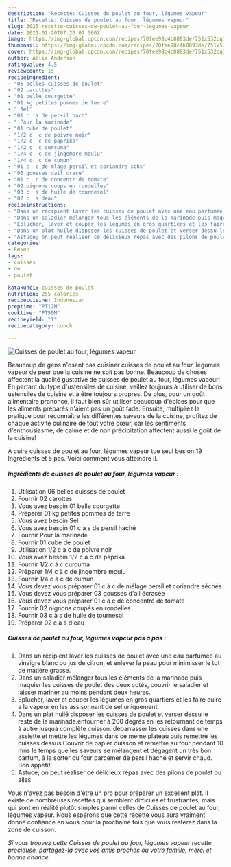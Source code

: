 ```yaml
---
description: "Recette: Cuisses de poulet au four, légumes vapeur"
title: "Recette: Cuisses de poulet au four, légumes vapeur"
slug: 3025-recette-cuisses-de-poulet-au-four-legumes-vapeur
date: 2021-01-20T07:20:07.500Z
image: https://img-global.cpcdn.com/recipes/70fee98c4b0893de/751x532cq70/cuisses-de-poulet-au-four-legumes-vapeur-photo-principale-de-la-recette.jpg
thumbnail: https://img-global.cpcdn.com/recipes/70fee98c4b0893de/751x532cq70/cuisses-de-poulet-au-four-legumes-vapeur-photo-principale-de-la-recette.jpg
cover: https://img-global.cpcdn.com/recipes/70fee98c4b0893de/751x532cq70/cuisses-de-poulet-au-four-legumes-vapeur-photo-principale-de-la-recette.jpg
author: Allie Anderson
ratingvalue: 4.5
reviewcount: 15
recipeingredient:
- "06 belles cuisses de poulet"
- "02 carottes"
- "01 belle courgette"
- "01 kg petites pommes de terre"
- " Sel"
- "01 c  s de persil hach"
- " Pour la marinade"
- "01 cube de poulet"
- "1/2 c  c de poivre noir"
- "1/2 c  c de paprika"
- "1/2 c  c curcuma"
- "1/4 c  c de jingembre moulu"
- "1/4 c  c de cumun"
- "01 c  c de mlage persil et coriandre schs"
- "03 gousses dail crase"
- "01 c  c de concentr de tomate"
- "02 oignons coups en rondelles"
- "03 c  s de huile de tournesol"
- "02 c  s deau"
recipeinstructions:
- "Dans un récipient laver les cuisses de poulet avec une eau parfumée au vinaigre blanc ou jus de citron, et enlever la peau pour minimisser le tot de matière grasse."
- "Dans un saladier mélanger tous les éléments de la marinade puis maquier les cuisses de poulet des deux cotés, couvrir le saladier et laisser mariner au moins pendant deux heures."
- "Eplucher, laver et couper les légumes en gros quartiers et les faire cuire a la vapeur en les assisonnant de sel uniquement."
- "Dans un plat huilé disposer les cuisses de poulet et verser dessu le reste de la marinade.enfourner à 200 degrés en les retournant de temps à autre jusquà complète cuisson. débarrasser les cuisses dans une assiette et mettre les légumes dans ce meme plateau puis remettre les cuisses dessus.Couvrir de papier cuisson et remettre au four pendant 10 mns le temps que les saveurs se mélangent et dégagent un très bon parfum, à la sorter du four parcemer de persil haché et servir chaud. Bon appétit"
- "Astuce; on peut réaliser ce dèlicieux repas avec des pilons de poulet ou ailes."
categories:
- Resep
tags:
- cuisses
- de
- poulet

katakunci: cuisses de poulet 
nutrition: 255 calories
recipecuisine: Indonesian
preptime: "PT12M"
cooktime: "PT50M"
recipeyield: "1"
recipecategory: Lunch

---
```



![Cuisses de poulet au four, légumes vapeur](https://img-global.cpcdn.com/recipes/70fee98c4b0893de/751x532cq70/cuisses-de-poulet-au-four-legumes-vapeur-photo-principale-de-la-recette.jpg)

Beaucoup de gens n'osent pas cuisiner cuisses de poulet au four, légumes vapeur de peur que la cuisine ne soit pas bonne. Beaucoup de choses affectent la qualité gustative de cuisses de poulet au four, légumes vapeur! En partant du type d'ustensiles de cuisine, veillez toujours à utiliser de bons ustensiles de cuisine et à être toujours propres. De plus, pour un goût alimentaire prononcé, il faut bien sûr utiliser beaucoup d'épices pour que les aliments préparés n'aient pas un goût fade. Ensuite, multipliez la pratique pour reconnaître les différentes saveurs de la cuisine, profitez de chaque activité culinaire de tout votre cœur, car les sentiments d'enthousiasme, de calme et de non précipitation affectent aussi le goût de la cuisine!

<!--inarticleads1-->

À cuire cuisses de poulet au four, légumes vapeur tue seul besion 19 Ingrédients et 5 pas. Voici comment vous atteindre il.

##### Ingrédients de cuisses de poulet au four, légumes vapeur :

1. Utilisation 06 belles cuisses de poulet
1. Fournir 02 carottes
1. Vous avez besoin 01 belle courgette
1. Préparer 01 kg petites pommes de terre
1. Vous avez besoin  Sel
1. Vous avez besoin 01 c à s de persil haché
1. Fournir  Pour la marinade
1. Fournir 01 cube de poulet
1. Utilisation 1/2 c à c de poivre noir
1. Vous avez besoin 1/2 c à c de paprika
1. Fournir 1/2 c à c curcuma
1. Préparer 1/4 c à c de jingembre moulu
1. Fournir 1/4 c à c de cumun
1. Vous devez vous préparer 01 c à c de mélage persil et coriandre séchés
1. Vous devez vous préparer 03 gousses d&#39;ail écrasée
1. Vous devez vous préparer 01 c à c de concentré de tomate
1. Fournir 02 oignons coupés en rondelles
1. Fournir 03 c à s de huile de tournesol
1. Préparer 02 c à s d&#39;eau




<!--inarticleads2-->

##### Cuisses de poulet au four, légumes vapeur pas à pas :

1. Dans un récipient laver les cuisses de poulet avec une eau parfumée au vinaigre blanc ou jus de citron, et enlever la peau pour minimisser le tot de matière grasse.
1. Dans un saladier mélanger tous les éléments de la marinade puis maquier les cuisses de poulet des deux cotés, couvrir le saladier et laisser mariner au moins pendant deux heures.
1. Eplucher, laver et couper les légumes en gros quartiers et les faire cuire a la vapeur en les assisonnant de sel uniquement.
1. Dans un plat huilé disposer les cuisses de poulet et verser dessu le reste de la marinade.enfourner à 200 degrés en les retournant de temps à autre jusquà complète cuisson. débarrasser les cuisses dans une assiette et mettre les légumes dans ce meme plateau puis remettre les cuisses dessus.Couvrir de papier cuisson et remettre au four pendant 10 mns le temps que les saveurs se mélangent et dégagent un très bon parfum, à la sorter du four parcemer de persil haché et servir chaud. Bon appétit
1. Astuce; on peut réaliser ce dèlicieux repas avec des pilons de poulet ou ailes.




<!--inarticleads1-->

<p>
Vous n'avez pas besoin d'être un pro pour préparer un excellent plat. Il existe de nombreuses recettes qui semblent difficiles et frustrantes, mais qui sont en réalité plutôt simples parmi celles de Cuisses de poulet au four, légumes vapeur. Nous espérons que cette recette vous aura vraiment donné confiance en vous pour la prochaine fois que vous resterez dans la zone de cuisson.
</p>

<p>
<i>Si vous trouvez cette Cuisses de poulet au four, légumes vapeur recette précieuse, partagez-la avec vos amis proches ou votre famille, merci et bonne chance.</i>
</p>
